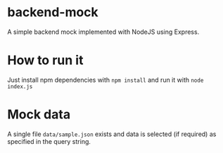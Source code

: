# backend-mock
A simple backend mock implemented with NodeJS using Express.

# How to run it
Just install npm dependencies with `npm install` and run it with `node index.js`

# Mock data
A single file `data/sample.json` exists and data is selected (if required) as specified in the query string.
